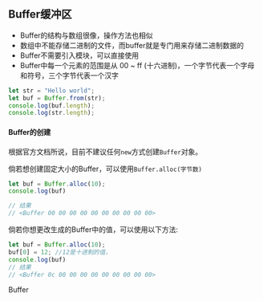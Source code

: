 ## Buffer缓冲区
- Buffer的结构与数组很像，操作方法也相似
- 数组中不能存储二进制的文件，而buffer就是专门用来存储二进制数据的
- Buffer不需要引入模块，可以直接使用
- Buffer中每一个元素的范围是从 00 ~ ff (十六进制)，一个字节代表一个字母和符号，三个字节代表一个汉字

```js
let str = "Hello world";  
let buf = Buffer.from(str);
console.log(buf.length);
console.log(str.length);
```

#### Buffer的创建
根据官方文档所说，目前不建议任何`new`方式创建`Buffer`对象。

倘若想创建固定大小的Buffer，可以使用`Buffer.alloc(字节数)`
```js
let buf = Buffer.alloc(10);  
console.log(buf)

// 结果
// <Buffer 00 00 00 00 00 00 00 00 00 00>
```

倘若你想更改生成的Buffer中的值，可以使用以下方法:
```js
let buf = Buffer.alloc(10);  
buf[0] = 12; //12是十进制的值，  
console.log(buf)
// 结果
// <Buffer 0c 00 00 00 00 00 00 00 00 00>
```

Buffer
